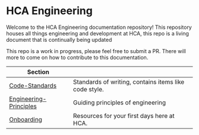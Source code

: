 # HCA Engineering
Welcome to the HCA Engineering documentation repository! This repository houses all things engineering and development at HCA, this repo is a living document that is continually being updated  


This repo is a work in progress, please feel free to submit a PR. There will more to come on how to contribute to this documentation.
<!-- TOC Start -->
| Section |  |
|--|--|
|[Code-Standards](/Code-Standards/README.md)|Standards of writing, contains items like code style.|
|[Engineering-Principles](/Engineering-Principles/README.md)|Guiding principles of engineering|
|[Onboarding](/Onboarding/README.md)|Resources for your first days here at HCA.|

<!-- TOC End-->
